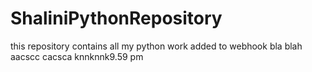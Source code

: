# ShaliniPythonRepository
this repository contains all my python work
added to webhook
bla blah
aacscc
cacsca
knnknnk9.59 pm

